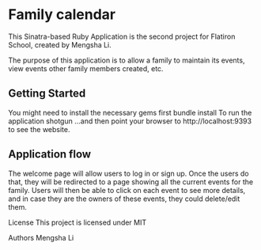 # Family calendar
This Sinatra-based Ruby Application is the second project for Flatiron School, created by Mengsha Li.

The purpose of this application is to allow a family to maintain its events, view events other family members created, etc.

## Getting Started
You might need to install the necessary gems first
  bundle install
To run the application
  shotgun
...and then point your browser to http://localhost:9393 to see the website.

## Application flow
The welcome page will allow users to log in or sign up. Once the users do that, they will be redirected to a page showing all the current events for the family.
Users will then be able to click on each event to see more details, and in case they are the owners of these events, they could delete/edit them.

License
This project is licensed under MIT

Authors
Mengsha Li
